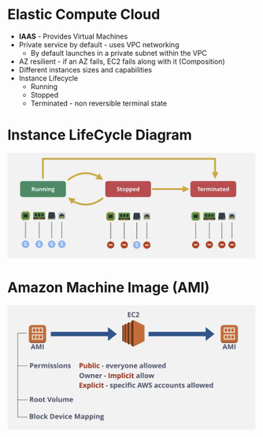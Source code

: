 # Elastic Compute Cloud
- **IAAS** - Provides Virtual Machines
- Private service by default - uses VPC networking
	- By default launches in a private subnet within the VPC
- AZ resilient - if an AZ fails, EC2 fails along with it (Composition)
- Different instances sizes and capabilities
- Instance Lifecycle
	- Running
	- Stopped
	- Terminated - non reversible terminal state


# Instance LifeCycle Diagram
![](AWS/Cloud%20Solutions%20Architect/Personal%20Notes/Fundamentals/attachments/Pasted%20image%2020240319213747.png)

# Amazon Machine Image (AMI)

![](AWS/Cloud%20Solutions%20Architect/Personal%20Notes/Fundamentals/attachments/Pasted%20image%2020240319215551.png)

